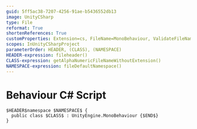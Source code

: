 ```yaml
---
guid: 5ff5ac38-7207-4256-91ae-b5436552db13
image: UnityCSharp
type: File
reformat: True
shortenReferences: True
customProperties: Extension=cs, FileName=MonoBehaviour, ValidateFileName=True
scopes: InUnityCSharpProject
parameterOrder: HEADER, (CLASS), (NAMESPACE)
HEADER-expression: fileheader()
CLASS-expression: getAlphaNumericFileNameWithoutExtension()
NAMESPACE-expression: fileDefaultNamespace()
---
```


# Behaviour C# Script

```
$HEADER$namespace $NAMESPACE$ {
  public class $CLASS$ : UnityEngine.MonoBehaviour {$END$}
}
```
